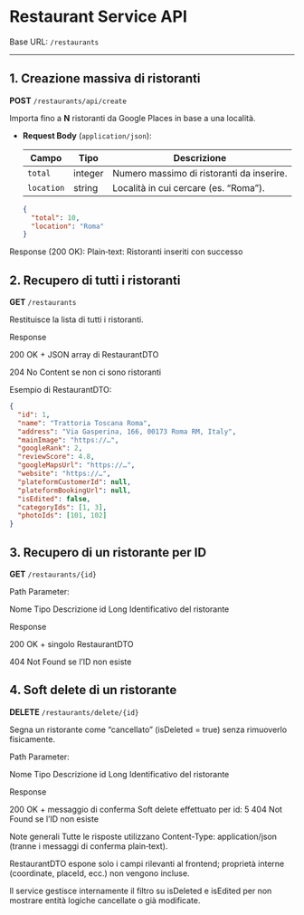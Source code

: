 # Restaurant Service API

Base URL: `/restaurants`

---

## 1. Creazione massiva di ristoranti

**POST** `/restaurants/api/create`  

Importa fino a **N** ristoranti da Google Places in base a una località.

- **Request Body** (`application/json`):

  | Campo      | Tipo    | Descrizione                               |
  |------------|---------|-------------------------------------------|
  | `total`    | integer | Numero massimo di ristoranti da inserire. |
  | `location` | string  | Località in cui cercare (es. “Roma”).     |

  ```json
  {
    "total": 10,
    "location": "Roma"
  }
Response (200 OK):
Plain‑text:
Ristoranti inseriti con successo

## 2. Recupero di tutti i ristoranti
**GET** `/restaurants`

Restituisce la lista di tutti i ristoranti.

Response

200 OK + JSON array di RestaurantDTO

204 No Content se non ci sono ristoranti

Esempio di RestaurantDTO:
```json
{
  "id": 1,
  "name": "Trattoria Toscana Roma",
  "address": "Via Gasperina, 166, 00173 Roma RM, Italy",
  "mainImage": "https://…",
  "googleRank": 2,
  "reviewScore": 4.8,
  "googleMapsUrl": "https://…",
  "website": "https://…",
  "plateformCustomerId": null,
  "plateformBookingUrl": null,
  "isEdited": false,
  "categoryIds": [1, 3],
  "photoIds": [101, 102]
}
```

## 3. Recupero di un ristorante per ID
**GET** `/restaurants/{id}`

Path Parameter:

Nome	Tipo	Descrizione
id	Long	Identificativo del ristorante

Response

200 OK + singolo RestaurantDTO

404 Not Found se l’ID non esiste

## 4. Soft delete di un ristorante
**DELETE** `/restaurants/delete/{id}`

Segna un ristorante come “cancellato” (isDeleted = true) senza rimuoverlo fisicamente.

Path Parameter:

Nome	Tipo	Descrizione
id	Long	Identificativo del ristorante

Response

200 OK + messaggio di conferma
Soft delete effettuato per id: 5
404 Not Found se l’ID non esiste

Note generali
Tutte le risposte utilizzano Content-Type: application/json (tranne i messaggi di conferma plain‑text).

RestaurantDTO espone solo i campi rilevanti al frontend; proprietà interne (coordinate, placeId, ecc.) non vengono incluse.

Il service gestisce internamente il filtro su isDeleted e isEdited per non mostrare entità logiche cancellate o già modificate.
